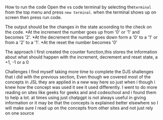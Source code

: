 How to run the code
Open the vs code terminal by selecting the`terminal` from the top menu and press `new terminal`.
when the terminal shows up on screen then press run code.

The output should be the changes in the state acoording to the check on the code.
*At the increment the number goes up from '0' or '1' and becomes '2'. 
*At the decrement the number goes down form a '0' to a '1' or from a '2' to a '1'.
*At the reset the number becomes '0'

The approach
I first created the counter function,this stores the information about what should happen with the increment, decrement and reset state, a +1, -1 or a 0

Challenges
I find myself taking more time to complete the DJS shallenges that i did with the previous section, Even though we covered most of the concepts in JSL they are applied in a new way here so just when i though i knew how the concept was used it see it used differently. I went to do more reading on sites like geeks for geeks and and codeschool and i found them to help a lot. at times using just chatpgpt is not always useful in giving information or it may be that the concepts is explained better elsewhere so I will make sure I read up on the concepts from other sites and not just rely on one source


